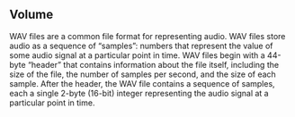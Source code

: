 ## Volume
WAV files are a common file format for representing audio. WAV files store audio as a sequence of “samples”: numbers that represent the value of some audio signal at a particular point in time. WAV files begin with a 44-byte “header” that contains information about the file itself, including the size of the file, the number of samples per second, and the size of each sample.
After the header, the WAV file contains a sequence of samples, each a single 2-byte (16-bit) integer representing the audio signal at a particular point in time.
